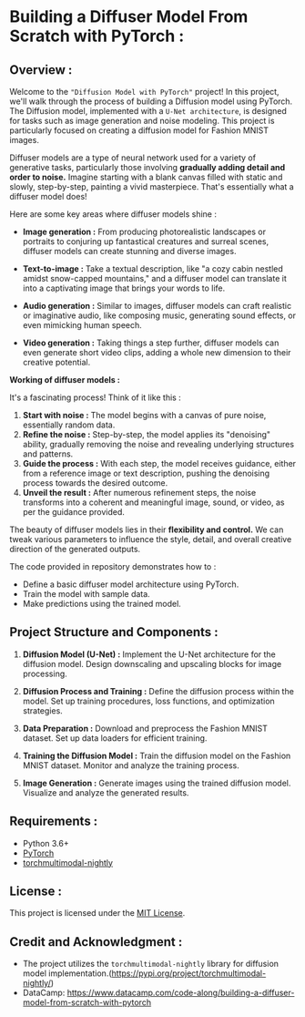 # Building a Diffuser Model From Scratch with PyTorch :

## Overview :
Welcome to the `"Diffusion Model with PyTorch"` project! In this project, we'll walk through the process of building a Diffusion model using PyTorch. The Diffusion model, implemented with a `U-Net architecture`, is designed for tasks such as image generation and noise modeling. This project is particularly focused on creating a diffusion model for Fashion MNIST images.

Diffuser models are a type of neural network used for a variety of generative tasks, particularly those involving **gradually adding detail and order to noise.** Imagine starting with a blank canvas filled with static and slowly, step-by-step, painting a vivid masterpiece. That's essentially what a diffuser model does!

Here are some key areas where diffuser models shine :

* **Image generation :** From producing photorealistic landscapes or portraits to conjuring up fantastical creatures and surreal scenes, diffuser models can create stunning and diverse images.

* **Text-to-image :** Take a textual description, like "a cozy cabin nestled amidst snow-capped mountains," and a diffuser model can translate it into a captivating image that brings your words to life.

* **Audio generation :** Similar to images, diffuser models can craft realistic or imaginative audio, like composing music, generating sound effects, or even mimicking human speech.

* **Video generation :** Taking things a step further, diffuser models can even generate short video clips, adding a whole new dimension to their creative potential.

**Working of diffuser models :**

It's a fascinating process! Think of it like this :

1. **Start with noise :** The model begins with a canvas of pure noise, essentially random data.
2. **Refine the noise :** Step-by-step, the model applies its "denoising" ability, gradually removing the noise and revealing underlying structures and patterns.
3. **Guide the process :** With each step, the model receives guidance, either from a reference image or text description, pushing the denoising process towards the desired outcome.
4. **Unveil the result :** After numerous refinement steps, the noise transforms into a coherent and meaningful image, sound, or video, as per the guidance provided.

The beauty of diffuser models lies in their **flexibility and control.** We can tweak various parameters to influence the style, detail, and overall creative direction of the generated outputs. 

The code provided in repository demonstrates how to :

* Define a basic diffuser model architecture using PyTorch.
* Train the model with sample data.
* Make predictions using the trained model.

## Project Structure and Components :

1. **Diffusion Model (U-Net) :**
   Implement the U-Net architecture for the diffusion model.
   Design downscaling and upscaling blocks for image processing.

2. **Diffusion Process and Training :**
   Define the diffusion process within the model.
   Set up training procedures, loss functions, and optimization strategies.

3. **Data Preparation :**
   Download and preprocess the Fashion MNIST dataset.
   Set up data loaders for efficient training.

4. **Training the Diffusion Model :**
   Train the diffusion model on the Fashion MNIST dataset.
   Monitor and analyze the training process.

5. **Image Generation :**
   Generate images using the trained diffusion model.
   Visualize and analyze the generated results.

## Requirements :
- Python 3.6+
- [PyTorch](https://pytorch.org/getting-started/locally/)
- [torchmultimodal-nightly](https://pypi.org/project/torchmultimodal-nightly/)

## License :
This project is licensed under the [MIT License](LICENSE).

## Credit and Acknowledgment :
- The project utilizes the `torchmultimodal-nightly` library for diffusion model implementation.(https://pypi.org/project/torchmultimodal-nightly/)
- DataCamp: https://www.datacamp.com/code-along/building-a-diffuser-model-from-scratch-with-pytorch
